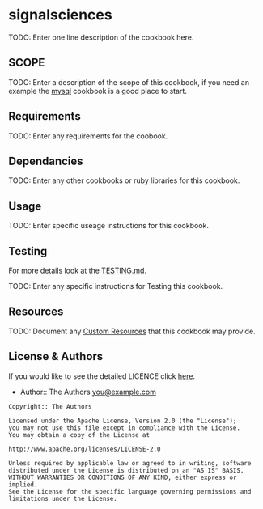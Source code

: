 # signalsciences

TODO: Enter one line description of the cookbook here.

## SCOPE

TODO: Enter a description of the scope of this cookbook, if you
need an example the [mysql](https://github.com/chef-cookbooks/mysql) cookbook
is a good place to start.

## Requirements

TODO: Enter any requirements for the coobook.

## Dependancies

TODO: Enter any other cookbooks or ruby libraries for this cookbook.

## Usage

TODO: Enter specific useage instructions for this cookbook.

## Testing

For more details look at the [TESTING.md](./TESTING.md).

TODO: Enter any specific instructions for Testing this cookbook.

## Resources

TODO: Document any [Custom Resources](https://docs.chef.io/custom_resources.html) that this cookbook may provide.

## License & Authors

If you would like to see the detailed LICENCE click [here](./LICENCE).

- Author:: The Authors <you@example.com>

```text
Copyright:: The Authors

Licensed under the Apache License, Version 2.0 (the "License");
you may not use this file except in compliance with the License.
You may obtain a copy of the License at

http://www.apache.org/licenses/LICENSE-2.0

Unless required by applicable law or agreed to in writing, software
distributed under the License is distributed on an "AS IS" BASIS,
WITHOUT WARRANTIES OR CONDITIONS OF ANY KIND, either express or implied.
See the License for the specific language governing permissions and
limitations under the License.
```
